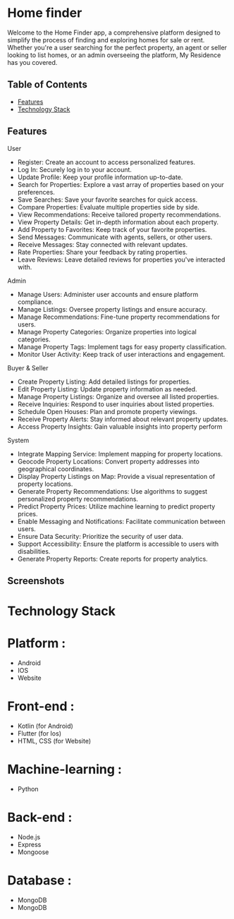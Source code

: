 # Home finder
Welcome to the Home Finder app, a comprehensive platform designed to simplify the process of finding and exploring homes for sale or rent. Whether you're a user searching for the perfect property, an agent or seller looking to list homes, or an admin overseeing the platform, My Residence has you covered.

## Table of Contents
- [Features](#features)
- [Technology Stack](#api-documentation)

## Features
User 
- Register: 
   Create an account to access personalized features.
- Log In:
  Securely log in to your account.
- Update Profile: 
   Keep your profile information up-to-date.
- Search for Properties:
   Explore a vast array of properties based on your preferences.
- Save Searches:
   Save your favorite searches for quick access.
- Compare Properties: 
  Evaluate multiple properties side by side.
- View Recommendations: 
   Receive tailored property recommendations.
- View Property Details: 
   Get in-depth information about each property.
- Add Property to Favorites:
   Keep track of your favorite properties.
- Send Messages: 
   Communicate with agents, sellers, or other users.
- Receive Messages: 
   Stay connected with relevant updates.
- Rate Properties: 
  Share your feedback by rating properties.
- Leave Reviews: 
   Leave detailed reviews for properties you've interacted with.

Admin
- Manage Users: 
    Administer user accounts and ensure platform compliance.
- Manage Listings: 
    Oversee property listings and ensure accuracy.
- Manage Recommendations:
     Fine-tune property recommendations for users.
- Manage Property Categories:
     Organize properties into logical categories.
- Manage Property Tags:
     Implement tags for easy property classification.
- Monitor User Activity: 
    Keep track of user interactions and engagement.

Buyer & Seller
- Create Property Listing: 
    Add detailed listings for properties.
- Edit Property Listing:
     Update property information as needed.
- Manage Property Listings:
     Organize and oversee all listed properties.
- Receive Inquiries:
     Respond to user inquiries about listed properties.
- Schedule Open Houses:
     Plan and promote property viewings.
- Receive Property Alerts: 
    Stay informed about relevant property updates.
- Access Property Insights:
     Gain valuable insights into property perform

System
- Integrate Mapping Service:
        Implement mapping for property locations.
- Geocode Property Locations:
        Convert property addresses into geographical coordinates.
- Display Property Listings on Map:
        Provide a visual representation of property locations.
- Generate Property Recommendations:
        Use algorithms to suggest personalized property recommendations.
- Predict Property Prices:
        Utilize machine learning to predict property prices.
- Enable Messaging and Notifications:
        Facilitate communication between users.
- Ensure Data Security:
        Prioritize the security of user data.
- Support Accessibility:
        Ensure the platform is accessible to users with disabilities.
- Generate Property Reports:
        Create reports for property analytics.
  
## Screenshots


# Technology Stack
# Platform :
- Android  
- IOS 
- Website 

# Front-end :
- Kotlin (for Android)
- Flutter (for Ios)
- HTML, CSS (for Website)

# Machine-learning :
- Python

# Back-end :
- Node.js
- Express
- Mongoose 

# Database :
- MongoDB
- MongoDB
